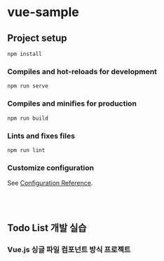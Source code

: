 # vue-sample

## Project setup
```
npm install
```

### Compiles and hot-reloads for development
```
npm run serve
```

### Compiles and minifies for production
```
npm run build
```

### Lints and fixes files
```
npm run lint
```

### Customize configuration
See [Configuration Reference](https://cli.vuejs.org/config/).

<br>
<br>

## Todo List 개발 실습
### Vue.js 싱글 파일 컴포넌트 방식 프로젝트
